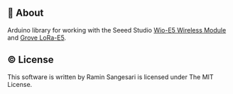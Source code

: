 ## 📖 About
Arduino library for working with the Seeed Studio [Wio-E5 Wireless Module](https://www.seeedstudio.com/Grove-LoRa-E5-STM32WLE5JC-p-4867.html) and [Grove LoRa-E5](https://www.seeedstudio.com/Grove-LoRa-E5-STM32WLE5JC-p-4867.html).


## © License
This software is written by Ramin Sangesari is licensed under The MIT License.
